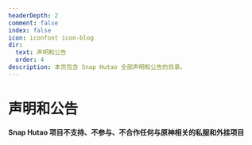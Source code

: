 ```yaml
---
headerDepth: 2
comment: false
index: false
icon: iconfont icon-blog
dir:
  text: 声明和公告
  order: 4
description: 本页包含 Snap Hutao 全部声明和公告的目录。
---
```


# 声明和公告

**Snap Hutao 项目不支持、不参与、不合作任何与原神相关的私服和外挂项目**

<Catalog />
